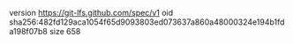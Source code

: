 version https://git-lfs.github.com/spec/v1
oid sha256:482fd129aca1054f65d9093803ed073637a860a48000324e194b1fda198f07b8
size 658
